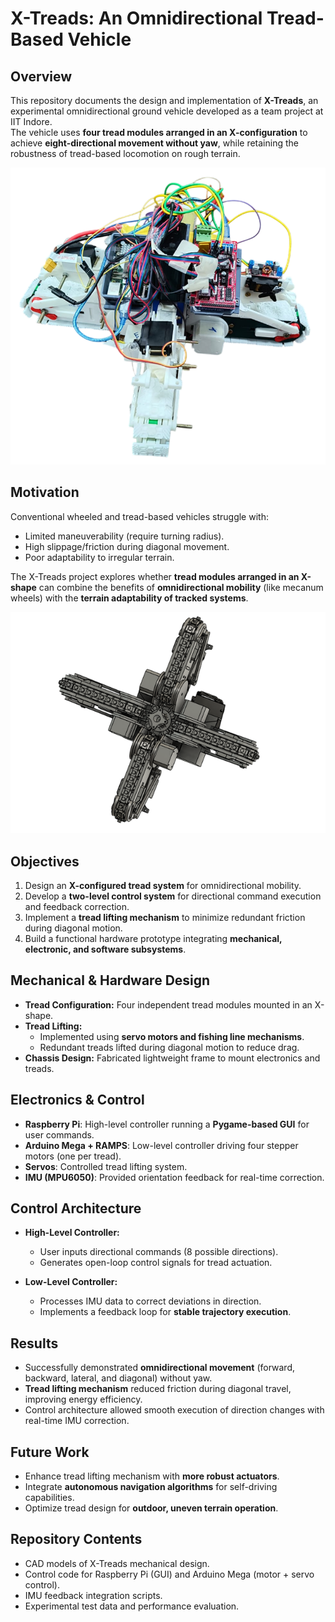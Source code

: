 # X-Treads: An Omnidirectional Tread-Based Vehicle

## Overview
This repository documents the design and implementation of **X-Treads**, an experimental omnidirectional ground vehicle developed as a team project at IIT Indore.  
The vehicle uses **four tread modules arranged in an X-configuration** to achieve **eight-directional movement without yaw**, while retaining the robustness of tread-based locomotion on rough terrain.

![image1](Image_main.png)


## Motivation
Conventional wheeled and tread-based vehicles struggle with:
- Limited maneuverability (require turning radius).  
- High slippage/friction during diagonal movement.  
- Poor adaptability to irregular terrain.  

The X-Treads project explores whether **tread modules arranged in an X-shape** can combine the benefits of **omnidirectional mobility** (like mecanum wheels) with the **terrain adaptability of tracked systems**.


![image_2](Tread.png)

## Objectives
1. Design an **X-configured tread system** for omnidirectional mobility.  
2. Develop a **two-level control system** for directional command execution and feedback correction.  
3. Implement a **tread lifting mechanism** to minimize redundant friction during diagonal motion.  
4. Build a functional hardware prototype integrating **mechanical, electronic, and software subsystems**.  

## Mechanical & Hardware Design
- **Tread Configuration:** Four independent tread modules mounted in an X-shape.  
- **Tread Lifting:**  
  - Implemented using **servo motors and fishing line mechanisms**.  
  - Redundant treads lifted during diagonal motion to reduce drag.  
- **Chassis Design:** Fabricated lightweight frame to mount electronics and treads.  

## Electronics & Control
- **Raspberry Pi**: High-level controller running a **Pygame-based GUI** for user commands.  
- **Arduino Mega + RAMPS**: Low-level controller driving four stepper motors (one per tread).  
- **Servos**: Controlled tread lifting system.  
- **IMU (MPU6050)**: Provided orientation feedback for real-time correction.  

## Control Architecture
- **High-Level Controller:**  
  - User inputs directional commands (8 possible directions).  
  - Generates open-loop control signals for tread actuation.  

- **Low-Level Controller:**  
  - Processes IMU data to correct deviations in direction.  
  - Implements a feedback loop for **stable trajectory execution**.  

## Results
- Successfully demonstrated **omnidirectional movement** (forward, backward, lateral, and diagonal) without yaw.  
- **Tread lifting mechanism** reduced friction during diagonal travel, improving energy efficiency.  
- Control architecture allowed smooth execution of direction changes with real-time IMU correction.  

## Future Work
- Enhance tread lifting mechanism with **more robust actuators**.  
- Integrate **autonomous navigation algorithms** for self-driving capabilities.  
- Optimize tread design for **outdoor, uneven terrain operation**.  

## Repository Contents
- CAD models of X-Treads mechanical design.  
- Control code for Raspberry Pi (GUI) and Arduino Mega (motor + servo control).  
- IMU feedback integration scripts.  
- Experimental test data and performance evaluation.  
